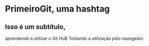 # PrimeiroGit, uma hashtag
## Isso é um subtítulo, 
 aprendendo a utilizar o Git HuB
Testando a utilização pelo navegador.
